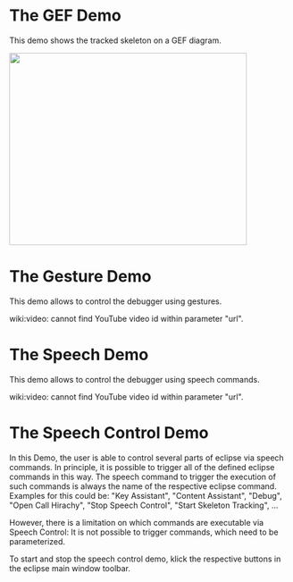 # The GEF Demo #

This demo shows the tracked skeleton on a GEF diagram.

<a href='http://www.youtube.com/watch?feature=player_embedded&v=oRibM4ZKtKI' target='_blank'><img src='http://img.youtube.com/vi/oRibM4ZKtKI/0.jpg' width='425' height=344 /></a>

# The Gesture Demo #

This demo allows to control the debugger using gestures.



wiki:video: cannot find YouTube video id within parameter "url".



# The Speech Demo #

This demo allows to control the debugger using speech commands.



wiki:video: cannot find YouTube video id within parameter "url".



# The Speech Control Demo #

In this Demo, the user is able to control several parts of eclipse via speech commands.
In principle, it is possible to trigger all of the defined eclipse commands in this way. The speech command to trigger the execution of such commands is always the name of the respective eclipse command. Examples for this could be: "Key Assistant", "Content Assistant", "Debug", "Open Call Hirachy", "Stop Speech Control", "Start Skeleton Tracking", ...

However, there is a limitation on which commands are executable via Speech Control: It is not possible to trigger commands, which need to be parameterized.

To start and stop the speech control demo, klick the respective buttons in the eclipse main window toolbar.